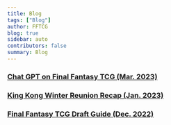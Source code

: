```yaml
---
title: Blog
tags: ["Blog"]
author: FFTCG
blog: true
sidebar: auto
contributors: false
summary: Blog
---
```



### <a href="./blog/2023-03-10_FFTCG_ChatGPT">**Chat GPT on Final Fantasy TCG (Mar. 2023)**</a>
### <a href="./blog/2023-01-28_King_Kong_Winter_Reunion_Recap">**King Kong Winter Reunion Recap (Jan. 2023)**</a>
### <a href="./blog/2022-12-8_Draft_Guide_FFTCG_Updated">**Final Fantasy TCG Draft Guide (Dec. 2022)**</a>
